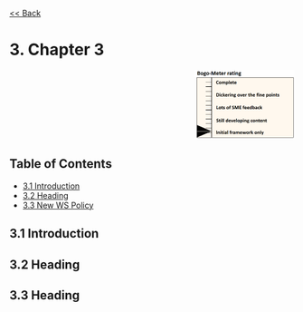 [<< Back](../)

# 3. Chapter 3
<p align="right"><img src="../figures/bogo_ifo.png" alt="scope" title="Scope" width="35%"/></p>

## Table of Contents
* [3.1 Introduction](#3.1)
* [3.2 Heading](#3.2)
* [3.3 New WS Policy](#3.3)

<a name="3.1"></a>
## 3.1 Introduction

<a name="3.2"></a>
## 3.2 Heading

<a name="3.3"></a>
## 3.3 Heading
